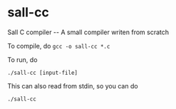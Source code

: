 # sall-cc
Sall C compiler -- A small compiler writen from scratch

To compile, do `gcc -o sall-cc *.c`

To run, do

`./sall-cc [input-file]`

This can also read from stdin, so you can do

`./sall-cc`
